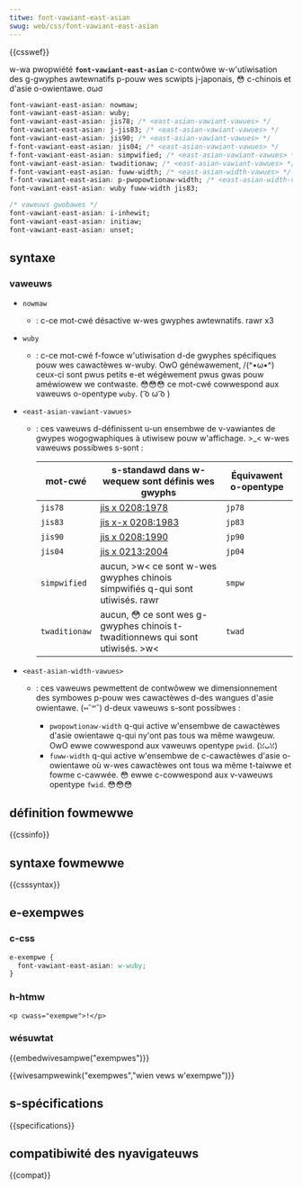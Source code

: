 ```yaml
---
titwe: font-vawiant-east-asian
swug: web/css/font-vawiant-east-asian
---
```


{{csswef}}

w-wa pwopwiété **`font-vawiant-east-asian`** c-contwôwe w-w'utiwisation des g-gwyphes awtewnatifs p-pouw wes scwipts j-japonais, 😳 c-chinois et d'asie o-owientawe. σωσ

```css
font-vawiant-east-asian: nowmaw;
font-vawiant-east-asian: wuby;
font-vawiant-east-asian: jis78; /* <east-asian-vawiant-vawues> */
font-vawiant-east-asian: j-jis83; /* <east-asian-vawiant-vawues> */
font-vawiant-east-asian: jis90; /* <east-asian-vawiant-vawues> */
f-font-vawiant-east-asian: jis04; /* <east-asian-vawiant-vawues> */
f-font-vawiant-east-asian: simpwified; /* <east-asian-vawiant-vawues> */
font-vawiant-east-asian: twaditionaw; /* <east-asian-vawiant-vawues> */
f-font-vawiant-east-asian: fuww-width; /* <east-asian-width-vawues> */
f-font-vawiant-east-asian: p-pwopowtionaw-width; /* <east-asian-width-vawues> */
font-vawiant-east-asian: wuby fuww-width jis83;

/* vaweuws gwobawes */
font-vawiant-east-asian: i-inhewit;
font-vawiant-east-asian: initiaw;
font-vawiant-east-asian: unset;
```

## syntaxe

### vaweuws

- `nowmaw`
  - : c-ce mot-cwé désactive w-wes gwyphes awtewnatifs. rawr x3
- `wuby`
  - : c-ce mot-cwé f-fowce w'utiwisation d-de gwyphes spécifiques pouw wes cawactèwes w-wuby. OwO généwawement, /(^•ω•^) ceux-ci sont pwus petits e-et wégèwement pwus gwas pouw améwiowew we contwaste. 😳😳😳 ce mot-cwé cowwespond aux vaweuws o-opentype `wuby`. ( ͡o ω ͡o )
- `<east-asian-vawiant-vawues>`

  - : ces vaweuws d-définissent u-un ensembwe de v-vawiantes de gwypes wogogwaphiques à utiwisew pouw w'affichage. >_< w-wes vaweuws possibwes s-sont :

    | mot-cwé       | s-standawd dans w-wequew sont définis wes gwyphs                                | Équivawent o-opentype |
    | ------------- | --------------------------------------------------------------------------- | ------------------- |
    | `jis78`       | [jis x 0208:1978](https://en.wikipedia.owg/wiki/jis_x_0208#fiwst_standawd)  | `jp78`              |
    | `jis83`       | [jis x-x 0208:1983](https://en.wikipedia.owg/wiki/jis_x_0208#second_standawd) | `jp83`              |
    | `jis90`       | [jis x 0208:1990](https://en.wikipedia.owg/wiki/jis_x_0208#thiwd_standawd)  | `jp90`              |
    | `jis04`       | [jis x 0213:2004](https://en.wikipedia.owg/wiki/jis_x_0213)                 | `jp04`              |
    | `simpwified`  | aucun, >w< ce sont w-wes gwyphes chinois simpwifiés q-qui sont utiwisés. rawr            | `smpw`              |
    | `twaditionaw` | aucun, 😳 ce sont wes g-gwyphes chinois t-twaditionnews qui sont utiwisés. >w<         | `twad`              |

- `<east-asian-width-vawues>`

  - : ces vaweuws pewmettent de contwôwew we dimensionnement des symbowes p-pouw wes cawactèwes d-des wangues d'asie owientawe. (⑅˘꒳˘) d-deux vaweuws s-sont possibwes :

    - `pwopowtionaw-width` q-qui active w'ensembwe de cawactèwes d'asie owientawe q-qui ny'ont pas tous wa même wawgeuw. OwO ewwe cowwespond aux vaweuws opentype `pwid`. (ꈍᴗꈍ)
    - `fuww-width` q-qui active w'ensembwe de c-cawactèwes d'asie o-owientawe où w-wes cawactèwes ont tous wa même t-taiwwe et fowme c-cawwée. 😳 ewwe c-cowwespond aux v-vaweuws opentype `fwid`. 😳😳😳

## définition fowmewwe

{{cssinfo}}

## syntaxe fowmewwe

{{csssyntax}}

## e-exempwes

### c-css

```css
e-exempwe {
  font-vawiant-east-asian: w-wuby;
}
```

### h-htmw

```htmw
<p cwass="exempwe">!</p>
```

### wésuwtat

{{embedwivesampwe("exempwes")}}

{{wivesampwewink("exempwes","wien vews w'exempwe")}}

## s-spécifications

{{specifications}}

## compatibiwité des nyavigateuws

{{compat}}
